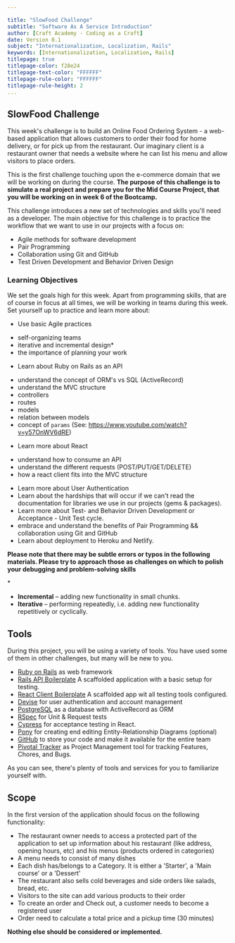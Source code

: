 ```yaml
---  

title: "SlowFood Challenge"  
subtitle: "Software As A Service Introduction"  
author: [Craft Academy - Coding as a Craft]  
date: Version 0.1  
subject: "Internationalization, Localization, Rails"  
keywords: [Internationalization, Localization, Rails]  
titlepage: true  
titlepage-color: f28e24  
titlepage-text-color: "FFFFFF"  
titlepage-rule-color: "FFFFFF"  
titlepage-rule-height: 2  
...  
```

  

## SlowFood Challenge  
  

This week's challenge is to build an Online Food Ordering System - a web-based application that allows customers to order their food for home delivery, or for pick up from the restaurant. Our imaginary client is a restaurant owner that needs a website where he can list his menu and allow visitors to place orders.  
  

This is the first challenge touching upon the e-commerce domain that we will be working on during the course. **The purpose of this challenge is to simulate a real project and prepare you for the Mid Course Project, that you will be working on in week 6 of the Bootcamp.**  
  

This challenge introduces a new set of technologies and skills you'll need as a developer. The main objective for this challenge is to practice the workflow that we want to use in our projects with a focus on:  
  

* Agile methods for software development  
* Pair Programming  
* Collaboration using Git and GitHub  
* Test Driven Development and Behavior Driven Design  
  
  

### Learning Objectives  

We set the goals high for this week. Apart from programming skills, that are of course in focus at all times, we will be working in teams during this week. Set yourself up to practice and learn more about:  
  

* Use basic Agile practices  
- self-organizing teams  
- iterative and incremental design*  
- the importance of planning your work  
* Learn about Ruby on Rails as an API  
- understand the concept of ORM's vs SQL (ActiveRecord)  
- understand the MVC structure  
- controllers  
- routes  
- models  
- relation between models  
- concept of `params` (See: https://www.youtube.com/watch?v=y57OnWV6dRE)  
* Learn more about React  
- understand how to consume an API  
- understand the different requests (POST/PUT/GET/DELETE)  
- how a react client fits into the MVC structure  
* Learn more about User Authentication  
* Learn about the hardships that will occur if we can't read the documentation for libraries we use in our projects (gems & packages).  
* Learn more about Test- and Behavior Driven Development or Acceptance - Unit Test cycle.  
* embrace and understand the benefits of Pair Programming && collaboration using Git and GitHub  
* Learn about deployment to Heroku and Netlify.  
  

**Please note that there may be subtle errors or typos in the following materials. Please try to approach those as challenges on which to polish your debugging and problem-solving skills**  
  

\*  

- **Incremental** – adding new functionality in small chunks.  
- **Iterative** – performing repeatedly, i.e. adding new functionality repetitively or cyclically.  
  

## Tools  

During this project, you will be using a variety of tools. You have used some of them in other challenges, but many will be new to you.  
  

* [Ruby on Rails](https://rubyonrails.org/) as web framework  
* [Rails API Boilerplate](https://github.com/CraftAcademy/slowfood_api_boilerplate) A scaffolded application with a basic setup for testing.  
* [React Client Boilerplate](https://github.com/CraftAcademy/slowfood-client-boilerplate) A scaffolded app wit all testing tools configured.  
* [Devise](https://github.com/plataformatec/devise) for user authentication and account management  
* [PostgreSQL](http://www.postgresql.org/) as a database with ActiveRecord as ORM  
* [RSpec](http://rspec.info/) for Unit & Request tests  
* [Cypress](https://docs.cypress.io/guides/overview/why-cypress.html) for acceptance testing in React.  
* [Pony](https://editor.ponyorm.com/) for creating end editing Entity-Relationship Diagrams (optional)  
* [GitHub](https://github.com/) to store your code and make it available for the entire team  
* [Pivotal Tracker](https://www.pivotaltracker.com/) as Project Management tool for tracking Features, Chores, and Bugs.  
  

As you can see, there's plenty of tools and services for you to familiarize yourself with.  
  

## Scope  
  

In the first version of the application should focus on the following functionality:  
  

* The restaurant owner needs to access a protected part of the application to set up information about his restaurant (like address, opening hours, etc) and his menus (products ordered in categories)  
* A menu needs to consist of many dishes  
* Each dish has/belongs to a Category. It is either a 'Starter', a 'Main course' or a 'Dessert'  
* The restaurant also sells cold beverages and side orders like salads, bread, etc.  
* Visitors to the site can add various products to their order  
* To create an order and Check out, a customer needs to become a registered user  
* Order need to calculate a total price and a pickup time (30 minutes)  
  

**Nothing else should be considered or implemented.**
